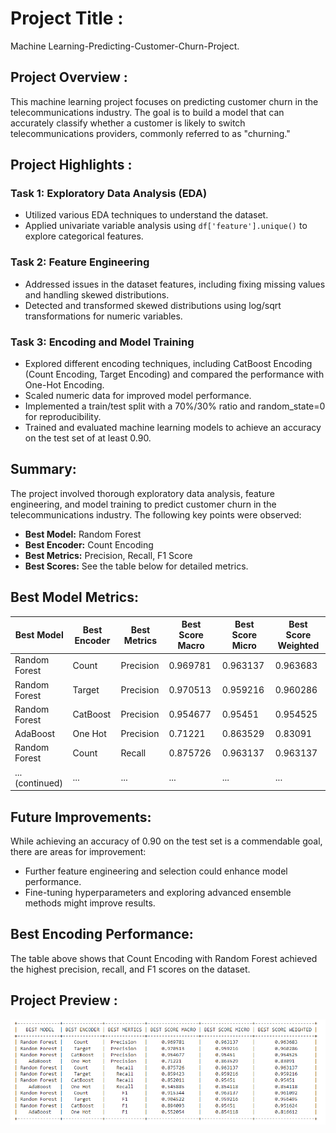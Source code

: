 # Project Title :
Machine Learning-Predicting-Customer-Churn-Project.

## Project Overview :
This machine learning project focuses on predicting customer churn in the telecommunications industry. 
The goal is to build a model that can accurately classify whether a customer is likely to switch telecommunications providers, commonly referred to as "churning."

## Project Highlights :
  ### Task 1: Exploratory Data Analysis (EDA)

- Utilized various EDA techniques to understand the dataset.
- Applied univariate variable analysis using `df['feature'].unique()` to explore categorical features.

### Task 2: Feature Engineering

- Addressed issues in the dataset features, including fixing missing values and handling skewed distributions.
- Detected and transformed skewed distributions using log/sqrt transformations for numeric variables.

### Task 3: Encoding and Model Training

- Explored different encoding techniques, including CatBoost Encoding (Count Encoding, Target Encoding) and compared the performance with One-Hot Encoding.
- Scaled numeric data for improved model performance.
- Implemented a train/test split with a 70%/30% ratio and random_state=0 for reproducibility.
- Trained and evaluated machine learning models to achieve an accuracy on the test set of at least 0.90.

## Summary:

The project involved thorough exploratory data analysis, feature engineering, and model training to predict customer churn in the telecommunications industry. The following key points were observed:

- **Best Model:** Random Forest
- **Best Encoder:** Count Encoding
- **Best Metrics:** Precision, Recall, F1 Score
- **Best Scores:** See the table below for detailed metrics.

## Best Model Metrics:

| Best Model     | Best Encoder | Best Metrics | Best Score Macro | Best Score Micro | Best Score Weighted |
| -------------- | ------------ | ------------ | ---------------- | ---------------- | ------------------- |
| Random Forest  | Count        | Precision    | 0.969781         | 0.963137         | 0.963683            |
| Random Forest  | Target       | Precision    | 0.970513         | 0.959216         | 0.960286            |
| Random Forest  | CatBoost     | Precision    | 0.954677         | 0.95451          | 0.954525            |
| AdaBoost       | One Hot      | Precision    | 0.71221          | 0.863529         | 0.83091             |
| Random Forest  | Count        | Recall       | 0.875726         | 0.963137         | 0.963137            |
| ... (continued) | ...          | ...          | ...              | ...              | ...                 |

## Future Improvements:

While achieving an accuracy of 0.90 on the test set is a commendable goal, there are areas for improvement:

- Further feature engineering and selection could enhance model performance.
- Fine-tuning hyperparameters and exploring advanced ensemble methods might improve results.

## Best Encoding Performance:

The table above shows that Count Encoding with Random Forest achieved the highest precision, recall, and F1 scores on the dataset.

## Project Preview :
<img src="Images/best parametar.png">
